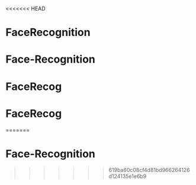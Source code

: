 <<<<<<< HEAD
# FaceRecognition
# Face-Recognition
# FaceRecog
# FaceRecog
=======
# Face-Recognition
>>>>>>> 619ba60c08cf4d81bd966264126d124135e1e6b9
